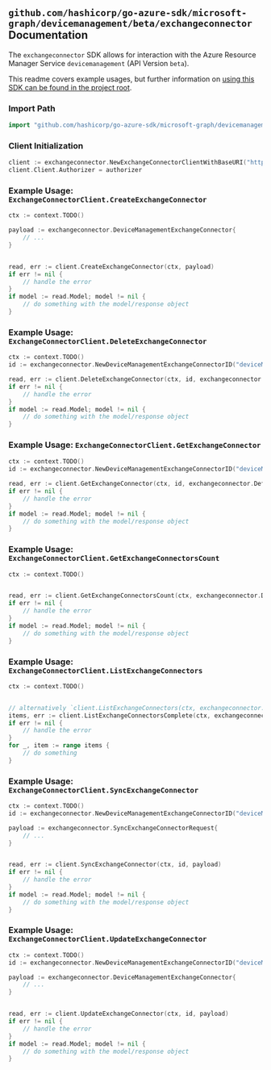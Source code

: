 
## `github.com/hashicorp/go-azure-sdk/microsoft-graph/devicemanagement/beta/exchangeconnector` Documentation

The `exchangeconnector` SDK allows for interaction with the Azure Resource Manager Service `devicemanagement` (API Version `beta`).

This readme covers example usages, but further information on [using this SDK can be found in the project root](https://github.com/hashicorp/go-azure-sdk/tree/main/docs).

### Import Path

```go
import "github.com/hashicorp/go-azure-sdk/microsoft-graph/devicemanagement/beta/exchangeconnector"
```


### Client Initialization

```go
client := exchangeconnector.NewExchangeConnectorClientWithBaseURI("https://management.azure.com")
client.Client.Authorizer = authorizer
```


### Example Usage: `ExchangeConnectorClient.CreateExchangeConnector`

```go
ctx := context.TODO()

payload := exchangeconnector.DeviceManagementExchangeConnector{
	// ...
}


read, err := client.CreateExchangeConnector(ctx, payload)
if err != nil {
	// handle the error
}
if model := read.Model; model != nil {
	// do something with the model/response object
}
```


### Example Usage: `ExchangeConnectorClient.DeleteExchangeConnector`

```go
ctx := context.TODO()
id := exchangeconnector.NewDeviceManagementExchangeConnectorID("deviceManagementExchangeConnectorIdValue")

read, err := client.DeleteExchangeConnector(ctx, id, exchangeconnector.DefaultDeleteExchangeConnectorOperationOptions())
if err != nil {
	// handle the error
}
if model := read.Model; model != nil {
	// do something with the model/response object
}
```


### Example Usage: `ExchangeConnectorClient.GetExchangeConnector`

```go
ctx := context.TODO()
id := exchangeconnector.NewDeviceManagementExchangeConnectorID("deviceManagementExchangeConnectorIdValue")

read, err := client.GetExchangeConnector(ctx, id, exchangeconnector.DefaultGetExchangeConnectorOperationOptions())
if err != nil {
	// handle the error
}
if model := read.Model; model != nil {
	// do something with the model/response object
}
```


### Example Usage: `ExchangeConnectorClient.GetExchangeConnectorsCount`

```go
ctx := context.TODO()


read, err := client.GetExchangeConnectorsCount(ctx, exchangeconnector.DefaultGetExchangeConnectorsCountOperationOptions())
if err != nil {
	// handle the error
}
if model := read.Model; model != nil {
	// do something with the model/response object
}
```


### Example Usage: `ExchangeConnectorClient.ListExchangeConnectors`

```go
ctx := context.TODO()


// alternatively `client.ListExchangeConnectors(ctx, exchangeconnector.DefaultListExchangeConnectorsOperationOptions())` can be used to do batched pagination
items, err := client.ListExchangeConnectorsComplete(ctx, exchangeconnector.DefaultListExchangeConnectorsOperationOptions())
if err != nil {
	// handle the error
}
for _, item := range items {
	// do something
}
```


### Example Usage: `ExchangeConnectorClient.SyncExchangeConnector`

```go
ctx := context.TODO()
id := exchangeconnector.NewDeviceManagementExchangeConnectorID("deviceManagementExchangeConnectorIdValue")

payload := exchangeconnector.SyncExchangeConnectorRequest{
	// ...
}


read, err := client.SyncExchangeConnector(ctx, id, payload)
if err != nil {
	// handle the error
}
if model := read.Model; model != nil {
	// do something with the model/response object
}
```


### Example Usage: `ExchangeConnectorClient.UpdateExchangeConnector`

```go
ctx := context.TODO()
id := exchangeconnector.NewDeviceManagementExchangeConnectorID("deviceManagementExchangeConnectorIdValue")

payload := exchangeconnector.DeviceManagementExchangeConnector{
	// ...
}


read, err := client.UpdateExchangeConnector(ctx, id, payload)
if err != nil {
	// handle the error
}
if model := read.Model; model != nil {
	// do something with the model/response object
}
```
